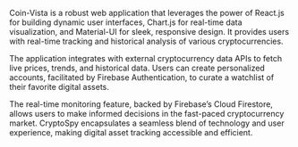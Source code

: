 Coin-Vista is a robust web application that leverages the power of React.js for building dynamic user interfaces, Chart.js for real-time data visualization, and Material-UI for sleek, responsive design. It provides users with real-time tracking and historical analysis of various cryptocurrencies.

The application integrates with external cryptocurrency data APIs to fetch live prices, trends, and historical data. Users can create personalized accounts, facilitated by Firebase Authentication, to curate a watchlist of their favorite digital assets.

The real-time monitoring feature, backed by Firebase’s Cloud Firestore, allows users to make informed decisions in the fast-paced cryptocurrency market. CryptoSpy encapsulates a seamless blend of technology and user experience, making digital asset tracking accessible and efficient.
